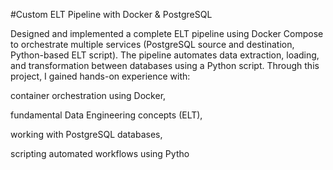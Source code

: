 #Custom ELT Pipeline with Docker & PostgreSQL


Designed and implemented a complete ELT pipeline using Docker Compose to orchestrate multiple services (PostgreSQL source and destination, Python-based ELT script).
The pipeline automates data extraction, loading, and transformation between databases using a Python script.
Through this project, I gained hands-on experience with:

container orchestration using Docker,

fundamental Data Engineering concepts (ELT),

working with PostgreSQL databases,

scripting automated workflows using Pytho

